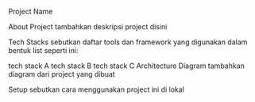 Project Name

About Project
tambahkan deskripsi project disini

Tech Stacks
sebutkan daftar tools dan framework yang digunakan dalam bentuk list seperti ini:

tech stack A
tech stack B
tech stack C
Architecture Diagram
tambahkan diagram dari project yang dibuat

Setup
sebutkan cara menggunakan project ini di lokal
